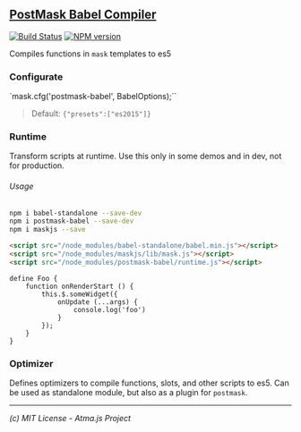 [PostMask Babel Compiler](https://github.com/atmajs/postmask)
-----
[![Build Status](https://travis-ci.org/tenbits/postmask-babel.svg?branch=master)](https://travis-ci.org/tenbits/postmask-babel)
[![NPM version](https://badge.fury.io/js/postmask-babel.svg)](http://badge.fury.io/js/postmask-babel)

Compiles functions in `mask` templates to es5

### Configurate

`mask.cfg('postmask-babel', BabelOptions);``

> Default: `{"presets":["es2015"]}`


### Runtime

Transform scripts at runtime. Use this only in some demos and in dev, not for production.

###### Usage

```bash
npm i babel-standalone --save-dev
npm i postmask-babel --save-dev
npm i maskjs --save
```

```html
<script src="/node_modules/babel-standalone/babel.min.js"></script>
<script src="/node_modules/maskjs/lib/mask.js"></script>
<script src="/node_modules/postmask-babel/runtime.js"></script>
```

```mask
define Foo {
    function onRenderStart () {
        this.$.someWidget({
            onUpdate (...args) {
                console.log('foo')
            }
        });
    }
}
```

### Optimizer

Defines optimizers to compile functions, slots, and other scripts to es5. Can be used as standalone module, but also as a plugin for `postmask`.


----
_(c) MIT License - Atma.js Project_